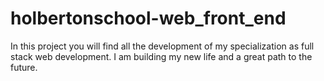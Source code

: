 # holbertonschool-web_front_end

In this project you will find all the development of my specialization as full stack web development. I am building my new life and a great path to the future.
